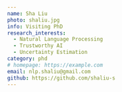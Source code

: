 ```yaml
---
name: Sha Liu
photo: shaliu.jpg
info: Visiting PhD
research_interests:
  - Natural Language Processing
  - Trustworthy AI
  - Uncertainty Estimation
category: phd
# homepage: https://example.com
email: nlp.shaliu@gmail.com
github: https://github.com/shaliu-s
---
```

